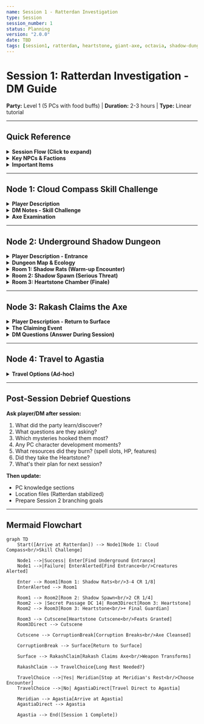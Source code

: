 ```yaml
---
name: Session 1 - Ratterdan Investigation
type: Session
session_number: 1
status: Planning
version: "2.0.0"
date: TBD
tags: [session1, ratterdan, heartstone, giant-axe, octavia, shadow-dungeon]
---
```


# Session 1: Ratterdan Investigation - DM Guide

**Party:** Level 1 (5 PCs with food buffs) | **Duration:** 2-3 hours | **Type:** Linear tutorial

---

## Quick Reference

<details>
<summary><b>Session Flow (Click to expand)</b></summary>

1. **Arrival at Ratterdan** → Describe smoking crater, giant's axe
2. **Node 1: Cloud Compass Skill Challenge** → Find underground entrance
3. **Node 2: Shadow Dungeon (3 rooms)** → Resource-draining combat
4. **Node 3: Heartstone Cutscene** → Feats granted, corruption breaks
5. **Node 4: Rakash Claims Axe** → Weapon transforms
6. **Node 5: Travel to Agastia** → Ad-hoc (Meridian's Rest if needed)

</details>

<details>
<summary><b>Key NPCs & Factions</b></summary>

- **None this session** - Solo exploration
- **Hidden Mastermind:** Octavia (Subject #8, unknown to party)

</details>

<details>
<summary><b>Important Items</b></summary>

- **Animated Heartstone:** Grants feats, breaks axe corruption
- **Giant's Axe:** Too large/cursed until cleansed, then Rakash claims it
- **Zhaask Symbols:** Draconic writing on axe (partial translation possible)

</details>

---

## Node 1: Cloud Compass Skill Challenge

<details>
<summary><b>Player Description</b></summary>

> As you approach the crater, you see the massive bluish-silver axe embedded at the center - clearly sized for a storm giant. Around the weapon, a dark storm cloud swirls unnaturally, trapped in place. The cloud doesn't dissipate or drift - it hovers, pulsing with electrical energy, as if bound to the axe itself.
>
> Reality warps visibly around the artifact. Leaves fall upward in pockets of fey energy. Time seems to flow irregularly in zones near the crater's edge.

</details>

<details>
<summary><b>DM Notes - Skill Challenge</b></summary>

**Goal:** Party discovers the cloud is pointing underground like a compass

**Structure:** 3 successes before 2 failures

**DC:** 12-14 for all checks

**Possible Skills:**
- **Arcana:** Understand cloud's magical nature, recognize it as directional pointer
- **Investigation:** Examine axe position relative to cloud direction
- **Nature:** Read storm cloud behavior, recognize it's unnatural/bound
- **Perception:** Notice cloud isn't random, has consistent direction
- **Survival:** Use cloud as navigational tool, track direction

**Success:** Party realizes cloud points underground → find entrance to chamber
**Failure:** Find entrance eventually BUT:
- Dungeon creatures alerted (no surprise)
- OR time pressure (weather worsens)
- OR environmental hazard triggered

</details>

<details>
<summary><b>Axe Examination</b></summary>

**If players examine the axe closely:**
- Sized for storm giant (20+ feet tall)
- Bluish-silver metal, masterwork quality
- **Corruption seed visible:** Dark energy pulsing through weapon
- **Zhaask symbols** etched near base (Draconic language)
- Touching causes 1d4 psychic damage (warn them!)
- Cannot be moved (DC 25+ STR, basically impossible)

**Partial Translation (if Draconic speaker):**
Player can read fragments: "...storm... bond... dragon..." (full translation requires research)

</details>

---

## Node 2: Underground Shadow Dungeon

<details>
<summary><b>Player Description - Entrance</b></summary>

> Following the cloud's direction, you find a collapsed section of ruins where the ground has caved in, revealing a dark passage descending underground. The air is cold, and shadows seem to move unnaturally along the walls. A faint purple glow emanates from somewhere deep below.

</details>

<details>
<summary><b>Dungeon Map & Ecology</b></summary>

**Layout:** 3 rooms, linear with one loop option

```
[Entrance]
    |
[Room 1: Shadow Rats]
    |
[Room 2: Shadow Spawn] <--loop--> [Secret Passage]
    |                                    |
[Room 3: Heartstone Chamber] <----------+
```

**Jaquaysing Elements:**
- Secret passage from Room 2 → Room 3 (Investigation DC 14)
- Allows bypassing some encounters
- Verticality: Rats use ceiling cracks, spawn use walls

**Lighting:** Dim to dark (party needs light sources)

**Ecology Notes:**
- Shadow creatures spawned from axe corruption
- Feed on magical energy (spell slots, class features)
- Will collapse when corruption source removed
- See full ecology: Dungeon_Ecologies/Ratterdan_Underground_Ecology.md

</details>

<details>
<summary><b>Room 1: Shadow Rats (Warm-up Encounter)</b></summary>

### Player Description
> The passage opens into a small chamber. The purple glow is stronger here. Shadowy forms skitter along the walls and ceiling - rats, but wrong. Their bodies seem to absorb light, leaving trails of darkness.

### Encounter
**Creatures:** 3-4 Shadow-Touched Rats (CR 1/8 each)

**Tactics:**
- Pack tactics (advantage when ally adjacent)
- Attack from ceiling (drop attacks)
- Target isolated PCs
- Flee to Room 2 if reduced to 1 rat

### Stat Block
- **AC:** 12
- **HP:** 7 (2d6) each
- **Speed:** 30ft, climb 30ft
- **Attack:** Bite +4, 1d4+2 piercing
- **Special - Nibble Essence:** On crit, drains 1 use of minor ability (Second Wind, Bardic Inspiration, etc.)
- **Pack Tactics:** Advantage when ally within 5ft of target

### DM Notes
- Introduce resource drain mechanic
- Show that shadows are dangerous but beatable
- Let party test tactics in low-stakes fight

</details>

<details>
<summary><b>Room 2: Shadow Spawn (Serious Threat)</b></summary>

### Player Description
> This larger chamber pulses with corruption. Two humanoid shadows detach from the walls, their forms flickering between solid and ethereal. They move with unnatural fluidity, reaching toward you with shadowy claws.

### Encounter
**Creatures:** 2 Shadow Spawn (CR 1/4 each)

**Tactics (Tucker's Kobolds):**
- Use darkness to hide (bonus action Hide in dim/dark)
- Attack from unexpected angles (walls, ceiling if incorporeal)
- Focus fire on casters/healers (drain spell slots)
- Retreat to walls when bloodied
- Guard path to Room 3 (won't pursue far)

### Stat Block
- **AC:** 12
- **HP:** 9 (2d8) each
- **Speed:** 40ft
- **Attack:** Shadow Touch +4, 1d6+2 necrotic damage
- **Special - Power Drain:** On hit, target makes DC 12 WIS save or lose:
  - 1 spell slot (lowest level), OR
  - 1 use racial/class feature (player choice), OR
  - 1d4 temp HP if no resources
- **Shadow Convert:** Spawn regains HP equal to spell slot level drained
- **Sunlight Sensitivity:** Disadvantage in bright light
- **Shadow Stealth:** Bonus action Hide in dim/dark

### DM Notes
- **Resource management test** - drain spell slots/features
- Can be deadly if party bunches up
- Secret passage (Investigation DC 14) bypasses this fight
- Environmental hazard: Corruption pools (DEX DC 10 or difficult terrain)

</details>

<details>
<summary><b>Room 3: Heartstone Chamber (Finale)</b></summary>

### Player Description
> The passage opens into a circular chamber carved from ancient stone. At the center, partially buried in rubble, a purple crystalline heart pulses with fey energy. The light you've been following emanates from this artifact. Shadows writhe protectively around it.

### Finding Heartstone
- **Perception DC 12** or **Investigation DC 10** to find among rubble
- **Detect Magic:** Strong fey aura, transmutation school
- Size of human fist, warm to touch

### Final Guardian (Optional)
**Creatures:** 1-2 Shadow Spawn (same stats as Room 2)

**OR Environmental Challenge:**
- Corruption zones (must navigate carefully)
- Skill challenge to retrieve Heartstone safely
- Use if party is low on resources

### The Heartstone Cutscene

**When party touches/retrieves Heartstone:**

1. **Animation:**
   > The crystal heart begins to shift and change, transforming into [DM CHOICE: shape?]. Fey energy pulses visibly through its form.

2. **Feat Granting:**
   > Purple light EXPLODES from the Heartstone, washing over each of you.
   >
   > **[To each PC individually]:** You see a vision of your deepest desire...
   > - **Manny:** Blade and magic becoming one
   > - **Nikki:** Shadow and arcane merging
   > - **Rakash:** Primal fury perfected
   > - **Kyle:** Rainbow spectrum expanding
   > - **Josh:** Markings glowing with purpose
   >
   > The power manifests within you - you gain a new feat immediately!
   >
   > The light reclaims back into the Heartstone.

3. **Evil Laugh:**
   > An evil, echoing laugh reverberates through the chamber. The Heartstone goes dormant.

4. **Corruption Breaking:**
   > You feel a tremendous pulse of energy surge UPWARD through the earth, traveling from the Heartstone toward the surface. Above you, you hear a tremendous CRACK.

### DM Notes
- Feats are permanent even if Heartstone lost
- **Critical:** If Heartstone destroyed, party LOSES feats
- Heartstone can be taken or left (player choice)
- Corruption pulse breaks axe curse above

</details>

---

## Node 3: Rakash Claims the Axe

<details>
<summary><b>Player Description - Return to Surface</b></summary>

> As you emerge from the underground chamber, you see immediate changes. The dark corruption pulsing through the giant's axe has SHATTERED - the weapon now gleams with clean, bluish-silver light. The storm cloud dissipates, finally free.
>
> The reality warps around Ratterdan fade. The upward-falling leaves drift normally. Time stabilizes.
>
> **[To Rakash]:** You feel an overwhelming compulsion pulling you toward the weapon. Something deep within recognizes this axe as YOURS.

</details>

<details>
<summary><b>The Claiming Event</b></summary>

**When Rakash approaches and touches the axe:**

> As your hand makes contact with the weapon, it SHRINKS. The massive 20-foot giant's axe reduces in size, transforming into a weapon perfectly sized for you to wield. The bluish-silver metal gleams, free of corruption.
>
> You feel dormant power within it - the Storm Bond ability, waiting to activate when lightning strikes.

### Axe Transformation
- **Before:** Giant-sized (unusable), cursed, corrupted
- **After:** Medium-sized (usable), cleansed, evolving weapon
- **Storm Bond:** Dormant but present (see Giant_Axe_Artifact.md)
- **Rakash:** Can now wield as primary weapon

</details>

<details>
<summary><b>DM Questions (Answer During Session)</b></summary>

- What shape did Heartstone take when animated?
- Did Heartstone go dormant or stay animated?
- Did party take Heartstone with them?
- How did Rakash's player react to the compulsion/axe claiming?

</details>

---

## Node 4: Travel to Agastia

<details>
<summary><b>Travel Options (Ad-hoc)</b></summary>

**Option A: Direct to Agastia**
- Party pushes through without rest
- Narrate travel, arrive exhausted but safe
- Session ends at Agastia arrival

**Option B: Stop at Meridian's Rest**
- Party needs long rest after dungeon
- Choose encounter type:
  - **Dream Sequence:** Visions related to Heartstone/feats
  - **Night Attack:** 2-4 bandits/wolves (CR 1/8)
  - **Social at Inn:** Meet NPC, foreshadow Agastia
- Then travel to Agastia

</details>

---

## Post-Session Debrief Questions

**Ask player/DM after session:**
1. What did the party learn/discover?
2. What questions are they asking?
3. Which mysteries hooked them most?
4. Any PC character development moments?
5. What resources did they burn? (spell slots, HP, features)
6. Did they take the Heartstone?
7. What's their plan for next session?

**Then update:**
- PC knowledge sections
- Location files (Ratterdan stabilized)
- Prepare Session 2 branching goals

---

## Mermaid Flowchart

```mermaid
graph TD
    Start([Arrive at Ratterdan]) --> Node1[Node 1: Cloud Compass<br/>Skill Challenge]

    Node1 -->|Success| Enter[Find Underground Entrance]
    Node1 -->|Failure| EnterAlerted[Find Entrance<br/>Creatures Alerted]

    Enter --> Room1[Room 1: Shadow Rats<br/>3-4 CR 1/8]
    EnterAlerted --> Room1

    Room1 --> Room2[Room 2: Shadow Spawn<br/>2 CR 1/4]
    Room2 --> |Secret Passage DC 14| Room3Direct[Room 3: Heartstone]
    Room2 --> Room3[Room 3: Heartstone<br/>+ Final Guardian]

    Room3 --> Cutscene[Heartstone Cutscene<br/>Feats Granted]
    Room3Direct --> Cutscene

    Cutscene --> CorruptionBreak[Corruption Breaks<br/>Axe Cleansed]

    CorruptionBreak --> Surface[Return to Surface]

    Surface --> RakashClaim[Rakash Claims Axe<br/>Weapon Transforms]

    RakashClaim --> TravelChoice{Long Rest Needed?}

    TravelChoice -->|Yes| Meridian[Stop at Meridian's Rest<br/>Choose Encounter]
    TravelChoice -->|No| AgastiaDirect[Travel Direct to Agastia]

    Meridian --> Agastia[Arrive at Agastia]
    AgastiaDirect --> Agastia

    Agastia --> End([Session 1 Complete])
```
